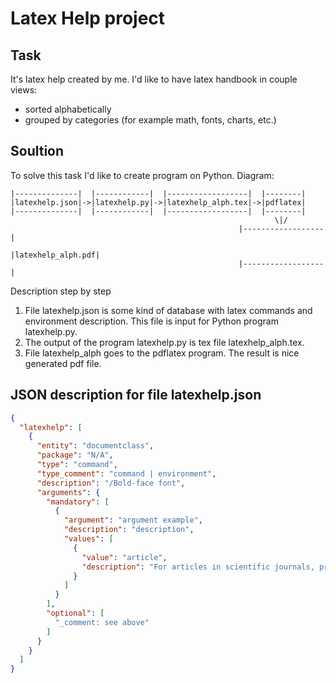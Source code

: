 # Latex Help project

## Task

It's latex help created by me. I'd like to have latex handbook in couple views:
- sorted alphabetically
- grouped by categories (for example math, fonts, charts, etc.)

## Soultion

To solve this task I'd like to create program on Python. Diagram:

```
|--------------|  |------------|  |------------------|  |--------|
|latexhelp.json|->|latexhelp.py|->|latexhelp_alph.tex|->|pdflatex|
|--------------|  |------------|  |------------------|  |--------|
                                                           \|/
                                                   |------------------|
                                                   |latexhelp_alph.pdf|
                                                   |------------------|
```


Description step by step

1. File latexhelp.json is some kind of database with latex commands and
   environment description. This file is input for Python program latexhelp.py.
2. The output of the program latexhelp.py is tex file latexhelp_alph.tex.
3. File latexhelp_alph goes to the pdflatex program. The result is nice
   generated pdf file.

## JSON description for file latexhelp.json
```json
{
  "latexhelp": [
    {
      "entity": "documentclass",
      "package": "N/A",
      "type": "command",
      "type_comment": "command | environment",
      "description": "/Bold-face font",
      "arguments": {
        "mandatory": [
          {
            "argument": "argument example",
            "description": "description",
            "values": [
              {
                "value": "article",
                "description": "For articles in scientific journals, presentations, short reports, program documentation, invitations, ..."
              }
            ]
          }
        ],
        "optional": [
          "_comment: see above"
        ]
      }
    }
  ]
}
```


